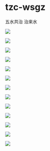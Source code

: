 # tzc-wsgz
五水共治 治来水

![](http://thyrsi.com/t6/380/1538534072x-1566688526.png)

![](http://thyrsi.com/t6/380/1538534109x-1566688526.png)

![](http://thyrsi.com/t6/380/1538534118x-1566688526.png)

![](http://thyrsi.com/t6/380/1538534129x-1566688526.png)

![](http://thyrsi.com/t6/380/1538534139x-1566688526.png)

![](http://thyrsi.com/t6/380/1538534150x-1566688526.png)

![](http://thyrsi.com/t6/380/1538534159x-1566688526.png)

![](http://thyrsi.com/t6/380/1538534168x-1566688526.png)

![](http://thyrsi.com/t6/380/1538534186x-1566688526.png)

![](http://thyrsi.com/t6/380/1538534194x-1566688526.png)

![](http://thyrsi.com/t6/380/1538534203x-1566688526.png)

![](http://thyrsi.com/t6/380/1538534218x-1566688526.png)

![](http://thyrsi.com/t6/380/1538534228x-1566688526.png)


